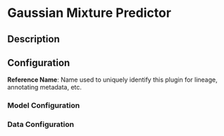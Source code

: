 
# Gaussian Mixture Predictor

## Description

## Configuration
**Reference Name**: Name used to uniquely identify this plugin for lineage, annotating metadata, etc.

### Model Configuration

### Data Configuration